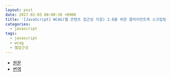 ```yaml
---
layout: post
date: 2017-02-03 00:00:10 +0900
title: '[JavaScript] WCAG(웹 콘텐츠 접근성 지침) 2.0을 위한 클라이언트측 스크립팅 기법'
categories:
  - javascript
tags:
  - javascript
  - wcag
  - 웹접근성
---
```


- [원문](https://www.w3.org/TR/WCAG20-TECHS/client-side-script.html)
- [번역](http://www.wah.or.kr/TR/WCAG20-TECHS/client-side-script.HTML)
